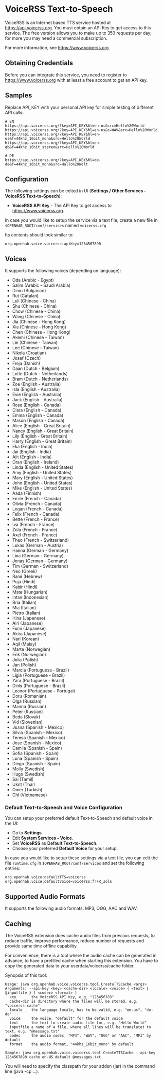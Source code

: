 # VoiceRSS Text-to-Speech

VoiceRSS is an Internet based TTS service hosted at <https://api.voicerss.org>.
You must obtain an API Key to get access to this service.
The free version allows you to make up to 350 requests per day; for more you may need a commercial subscription.

For more information, see <https://www.voicerss.org>.

## Obtaining Credentials

Before you can integrate this service, you need to register to https://www.voicerss.org with at least a free account to get an API key.

## Samples

Replace API_KEY with your personal API key for simple testing of different API calls:

```
# EN
https://api.voicerss.org/?key=API_KEY&hl=en-us&src=Hello%20World
https://api.voicerss.org/?key=API_KEY&hl=en-us&c=WAV&src=Hello%20World
https://api.voicerss.org/?key=API_KEY&hl=en-us&f=44khz_16bit_mono&src=Hello%20World
https://api.voicerss.org/?key=API_KEY&hl=en-gb&f=44khz_16bit_stereo&src=Hello%20World

# DE
https://api.voicerss.org/?key=API_KEY&hl=de-de&f=44khz_16bit_mono&src=Hallo%20Welt
```

## Configuration

The following settings can be edited in UI (**Settings / Other Services - VoiceRSS Text-to-Speech**):

* **VoiceRSS API Key** - The API Key to get access to https://www.voicerss.org.

In case you would like to setup the service via a text file, create a new file in `$OPENHAB_ROOT/conf/services` named `voicerss.cfg`

Its contents should look similar to:

```
org.openhab.voice.voicerss:apiKey=1234567890
```

## Voices

It supports the following voices (depending on language):

* Oda (Arabic - Egypt)
* Salim (Arabic - Saudi Arabia)
* Dimo (Bulgarian)
* Rut (Catalan)
* Luli (Chinese - China)
* Shu (Chinese - China)
* Chow (Chinese - China)
* Wang (Chinese - China)
* Jia (Chinese - Hong Kong)
* Xia (Chinese - Hong Kong)
* Chen (Chinese - Hong Kong)
* Akemi (Chinese - Taiwan)
* Lin (Chinese - Taiwan)
* Lee (Chinese - Taiwan)
* Nikola (Croatian)
* Josef (Czech)
* Freja (Danish)
* Daan (Dutch - Belgium)
* Lotte (Dutch - Netherlands)
* Bram (Dutch - Netherlands)
* Zoe (English - Australia)
* Isla (English - Australia)
* Evie (English - Australia)
* Jack (English - Australia)
* Rose (English - Canada)
* Clara (English - Canada)
* Emma (English - Canada)
* Mason (English - Canada)
* Alice (English - Great Britain)
* Nancy (English - Great Britain)
* Lily (English - Great Britain)
* Harry (English - Great Britain)
* Eka (English - India)
* Jai (English - India)
* Ajit (English - India)
* Oran (English - Ireland)
* Linda (English - United States)
* Amy (English - United States)
* Mary (English - United States)
* John (English - United States)
* Mike (English - United States)
* Aada (Finnish)
* Emile (French - Canada)
* Olivia (French - Canada)
* Logan (French - Canada)
* Felix (French - Canada)
* Bette (French - France)
* Iva (French - France)
* Zola (French - France)
* Axel (French - France)
* Theo (French - Switzerland)
* Lukas (German - Austria)
* Hanna (German - Germany)
* Lina (German - Germany)
* Jonas (German - Germany)
* Tim (German - Switzerland)
* Neo (Greek)
* Rami (Hebrew)
* Puja (Hindi)
* Kabir (Hindi)
* Mate (Hungarian)
* Intan (Indonesian)
* Bria (Italian)
* Mia (Italian)
* Pietro (Italian)
* Hina (Japanese)
* Airi (Japanese)
* Fumi (Japanese)
* Akira (Japanese)
* Nari (Korean)
* Aqil (Malay)
* Marte (Norwegian)
* Erik (Norwegian)
* Julia (Polish)
* Jan (Polish)
* Marcia (Portuguese - Brazil)
* Ligia (Portuguese - Brazil)
* Yara (Portuguese - Brazil)
* Dinis (Portuguese - Brazil)
* Leonor (Portuguese - Portugal)
* Doru (Romanian)
* Olga (Russian)
* Marina (Russian)
* Peter (Russian)
* Beda (Slovak)
* Vid (Slovenian)
* Juana (Spanish - Mexico)
* Silvia (Spanish - Mexico)
* Teresa (Spanish - Mexico)
* Jose (Spanish - Mexico)
* Camila (Spanish - Spain)
* Sofia (Spanish - Spain)
* Luna (Spanish - Spain)
* Diego (Spanish - Spain)
* Molly (Swedish)
* Hugo (Swedish)
* Sai (Tamil)
* Ukrit (Thai)
* Omer (Turkish)
* Chi (Vietnamese)

### Default Text-to-Speech and Voice Configuration

You can setup your preferred default Text-to-Speech and default voice in the UI:

* Go to **Settings**.
* Edit **System Services - Voice**.
* Set **VoiceRSS** as **Default Text-to-Speech**.
* Choose your preferred **Default Voice** for your setup.

In case you would like to setup these settings via a text file, you can edit the file `runtime.cfg` in `$OPENHAB_ROOT/conf/services` and set the following entries:

```
org.openhab.voice:defaultTTS=voicerss
org.openhab.voice:defaultVoice=voicerss:frFR_Zola
```

## Supported Audio Formats

It supports the following audio formats: MP3, OGG, AAC and WAV.

## Caching

The VoiceRSS extension does cache audio files from previous requests, to reduce traffic, improve performance, reduce number of requests and provide same time offline capability.

For convenience, there is a tool where the audio cache can be generated in advance, to have a prefilled cache when starting this extension.
You have to copy the generated data to your userdata/voicerss/cache folder.

Synopsis of this tool:

```
Usage: java org.openhab.voice.voicerss.tool.CreateTTSCache <args>
Arguments: --api-key <key> <cache-dir> <locale> <voice> { <text> | @inputfile } [ <codec> <format> ]
  key       the VoiceRSS API Key, e.g. "123456789"
  cache-dir is directory where the files will be stored, e.g. "voicerss-cache"
  locale    the language locale, has to be valid, e.g. "en-us", "de-de"
  voice     the voice, "default" for the default voice
  text      the text to create audio file for, e.g. "Hello World"
  inputfile a name of a file, where all lines will be translatet to text, e.g. "@message.txt"
  codec     the audio codec, "MP3", "WAV", "OGG" or "AAC", "MP3" by default
  format    the audio format, "44khz_16bit_mono" by default

Sample: java org.openhab.voice.voicerss.tool.CreateTTSCache --api-key 1234567890 cache en-US default @messages.txt
```

You will need to specify the classpath for your addon (jar) in the command line (java -cp <path> ...).
